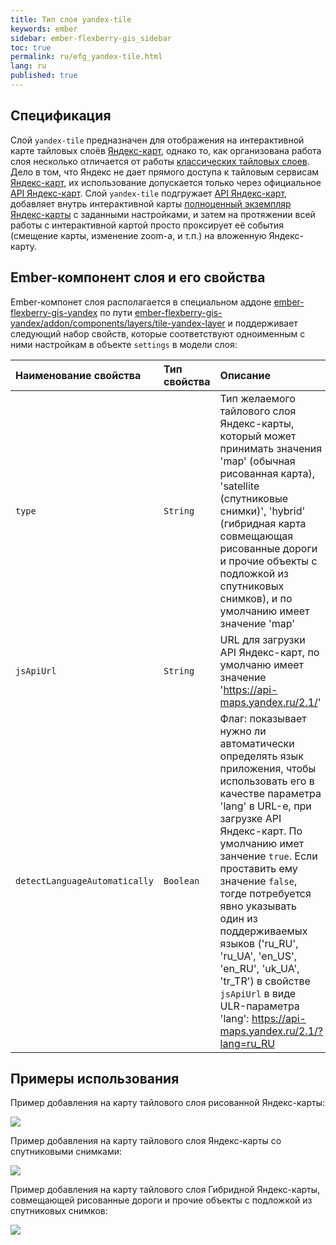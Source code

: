 ```yaml
---
title: Тип слоя yandex-tile
keywords: ember
sidebar: ember-flexberry-gis_sidebar
toc: true
permalink: ru/efg_yandex-tile.html
lang: ru
published: true
---
```


## Спецификация

Слой `yandex-tile` предназначен для отображения на интерактивной карте тайловых слоёв [Яндекс-карт](https://yandex.ru/maps),
однако то, как организована работа слоя несколько отличается от работы [классических тайловых слоев](efg_tile.html).
Дело в том, что Яндекс не дает прямого доступа к тайловым сервисам [Яндекс-карт](https://yandex.ru/maps), их использование допускается только через официальное [API Яндекс-карт](https://tech.yandex.ru/maps/).
Слой `yandex-tile` подгружает [API Яндекс-карт](https://tech.yandex.ru/maps/), добавляет внутрь интерактивной карты [полноценный экземпляр Яндекс-карты](https://tech.yandex.ru/maps/doc/jsapi/2.1/ref/reference/Map-docpage/) с заданными настройками, и затем на протяжении всей работы с интерактивной картой просто проксирует её события (смещение карты, изменение zoom-а, и т.п.) на вложенную Яндекс-карту.

## Ember-компонент слоя и его свойства

Ember-компонет слоя располагается в специальном аддоне [ember-flexberry-gis-yandex](https://github.com/Flexberry/ember-flexberry-gis-yandex) по пути [ember-flexberry-gis-yandex/addon/components/layers/tile-yandex-layer](https://github.com/Flexberry/ember-flexberry-gis-yandex/blob/develop/addon/components/layers/tile-yandex-layer.js) и поддерживает следующий набор свойств, которые соответствуют одноименным с ними настройкам в объекте `settings` в модели слоя:

Наименование свойства      |Тип свойства      |Описание          
:--------------------------|:-----------------|:-----------------
`type`| `String` | Тип желаемого тайлового слоя Яндекс-карты, который может принимать значения 'map' (обычная рисованная карта), 'satellite (спутниковые снимки)', 'hybrid' (гибридная карта совмещающая рисованные дороги и прочие объекты с подложкой из спутниковых снимков), и по умолчанию имеет значение 'map'
`jsApiUrl`| `String` | URL для загрузки API Яндекс-карт, по умолчаню имеет значение 'https://api-maps.yandex.ru/2.1/'
`detectLanguageAutomatically`| `Boolean` | Флаг: показывает нужно ли автоматически определять язык приложения, чтобы использовать его в качестве параметра 'lang' в URL-е, при загрузке API Яндекс-карт. По умолчанию имет занчение `true`. Если проставить ему значение `false`, тогде потребуется явно указывать один из поддерживаемых языков ('ru_RU', 'ru_UA', 'en_US', 'en_RU', 'uk_UA', 'tr_TR') в свойстве `jsApiUrl` в виде ULR-параметра 'lang': https://api-maps.yandex.ru/2.1/?lang=ru_RU

## Примеры использования

Пример добавления на карту тайлового слоя рисованной Яндекс-карты:

![](/images/pages/products/flexberry-gis/addons/ember-flexberry-gis/layers/efg_yandex-tile/yandex-tile-map-example.png)

Пример добавления на карту тайлового слоя Яндекс-карты со спутниковыми снимками:

![](/images/pages/products/flexberry-gis/addons/ember-flexberry-gis/layers/efg_yandex-tile/yandex-tile-satellite-example.png)

Пример добавления на карту тайлового слоя Гибридной Яндекс-карты, совмещающей рисованные дороги и прочие объекты с подложкой из спутниковых снимков:

![](/images/pages/products/flexberry-gis/addons/ember-flexberry-gis/layers/efg_yandex-tile/yandex-tile-hybrid-example.png)
